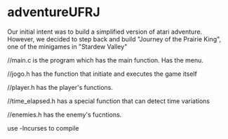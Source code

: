 # adventureUFRJ
Our initial intent was to build a simplified version of atari adventure. However, we decided to step back and build "Journey of the Prairie King", one of the minigames in "Stardew Valley"

//main.c is the program which has the main function. Has the menu.

//jogo.h has the function that initiate and executes the game itself

//player.h has the player's functions.

//time_elapsed.h has a special function that can detect time variations

//enemies.h has the enemy's fucntions.

use -lncurses to compile
